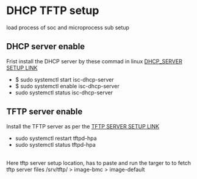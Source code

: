 # DHCP TFTP setup
load process of soc and microprocess sub setup
## DHCP server enable 
  Frist install the DHCP server by these commad in linux [DHCP_SERVER SETUP LINK](https://www.linuxtechi.com/how-to-configure-dhcp-server-on-ubuntu)
* $ sudo systemctl start isc-dhcp-server
* $ sudo systemctl enable isc-dhcp-server
* sudo systemctl status isc-dhcp-server
  
## TFTP server enable
  Install the TFTP server as per the [TFTP SERVER SETUP LINK](https://www.coryfiala.com/how-to-install-tftp-on-ubuntu-22-04)
<br>
* sudo systemctl restart tftpd-hpa
* sudo systemctl status tftpd-hpa
<br>
Here tftp server setup location, has to paste and run the targer to to fetch tftp server files
/srv/tftp/
  > image-bmc
  > image-default
